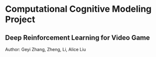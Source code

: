 # Computational Cognitive Modeling Project
## Deep Reinforcement Learning for Video Game
Author: Geyi Zhang, Zheng, Li, Alice Liu
